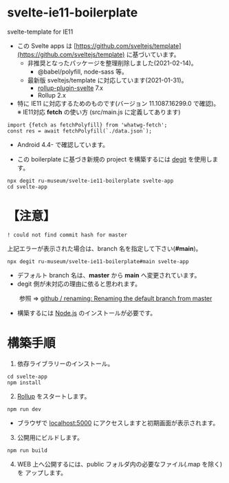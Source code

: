 # svelte-ie11-boilerplate
svelte-template for IE11 

- この Svelte apps は [https://github.com/sveltejs/template](https://github.com/sveltejs/template) に基づいています。
  - 非推奨となったパッケージを整理削除しました(2021-02-14)。
     - @babel/polyfill, node-sass 等。
  - 最新版 sveltejs/template に対応しています(2021-01-31)。
     - [rollup-plugin-svelte](https://github.com/sveltejs/rollup-plugin-svelte/blob/master/CHANGELOG.md) 7.x  
     - Rollup 2.x
- 特に IE11 に対応するためのものです(バージョン 11.1087.16299.0 で確認)。
※  IE11対応 **fetch** の使い方 (src/main.js に定義してあります) 
 ```
import {fetch as fetchPolyfill} from 'whatwg-fetch';  
const res = await fetchPolyfill(`./data.json`);
```
- Android 4.4- で確認しています。  

- この boilerplate に基づき新規の project を構築するには [degit](https://github.com/Rich-Harris/degit) を使用します。

```
npx degit ru-museum/svelte-ie11-boilerplate svelte-app
cd svelte-app
```

# 【注意】
```
! could not find commit hash for master
```
上記エラーが表示された場合は、branch 名を指定して下さい(**#main**)。
```
npx degit ru-museum/svelte-ie11-boilerplate#main svelte-app
```

- デフォルト branch 名は、**master** から **main** へ変更されています。
- degit 側が未対応の理由に依ると思われます。

　　参照 ⇒ [github / renaming: Renaming the default branch from master](https://github.com/github/renaming)

- 構築するには [Node.js](https://nodejs.org/) のインストールが必要です。


# 構築手順

1. 依存ライブラリーのインストール。

```
cd svelte-app
npm install
```

2. [Rollup](https://rollupjs.org/) をスタートします。

```
npm run dev
```

- ブラウザで [localhost:5000](http://localhost:5000/) にアクセスしますと初期画面が表示されます。

3. 公開用にビルドします。

```
npm run build
```

4. WEB 上へ公開するには、public フォルダ内の必要なファイル(.map を除く)を アップします。

